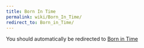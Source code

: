 ```yaml
---
title: Born In Time
permalink: wiki/Born_In_Time/
redirect_to: Born_in_Time/
---
```


You should automatically be redirected to [Born in Time](Born_in_Time/)
